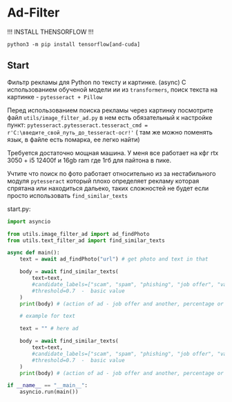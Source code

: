 # Ad-Filter

!!! INSTALL THENSORFLOW !!!

``` python3 -m pip install tensorflow[and-cuda] ```
## Start
Фильтр рекламы для Python по тексту и картинке. (async)
C использованием обученой модели ии из ```transformers```, поиск текста на картинке  - ```pytesseract + Pillow```

Перед использованием поиска рекламы через картинку посмотрите файл ```utils/image_filter_ad.py``` в нем есть обязательный к настройке пункт:
``` pytesseract.pytesseract.tesseract_cmd = r'C:\введите_свой_путь_до_tesseract-ocr!' ``` ( там же можно поменять язык, в файле есть помарка, ее легко найти)

Требуется достаточно мощная машина. У меня все работает на кфг rtx 3050 + i5 12400f и 16gb ram где 1гб для пайтона в пике.

Учтите что поиск по фото работает относительно из за нестабильного модуля ```pytesseract``` который плохо определяет рекламу которая спрятана или находиться дальеко, таких сложностей не будет если просто использовать ```find_similar_texts```

start.py:
```python
import asyncio

from utils.image_filter_ad import ad_findPhoto
from utils.text_filter_ad import find_similar_texts

async def main():
    text = await ad_findPhoto("url") # get photo and text in that

    body = await find_similar_texts(
        text=text,
        #candidate_labels=["scam", "spam", "phishing", "job offer", "vacancy"]  -  basic array of labels, find by ai
        #threshold=0.7  -  basic value
    )
    print(body) # (action of ad - job offer and another, percentage or chance - max 1, min 0.7 (theshold in find_similar_texts) )

    # example for text

    text = "" # here ad

    body = await find_similar_texts(
        text=text,
        #candidate_labels=["scam", "spam", "phishing", "job offer", "vacancy"]  -  basic array of labels, find by ai
        #threshold=0.7  -  basic value
    )
    print(body) # (action of ad - job offer and another, percentage or chance - max 1, min 0.7 (theshold in find_similar_texts) )

if __name__ == "__main__":
    asyncio.run(main())
```
